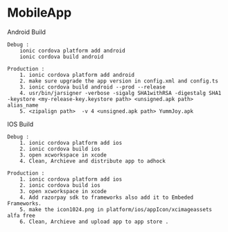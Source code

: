 # MobileApp

Android Build

    Debug : 
        ionic cordova platform add android
        ionic cordova build android

    Production : 
        1. ionic cordova platform add android
        2. make sure upgrade the app version in config.xml and config.ts
        3. ionic cordova build android --prod --release
        4. usr/bin/jarsigner -verbose -sigalg SHA1withRSA -digestalg SHA1 -keystore <my-release-key.keystore path> <unsigned.apk path> alias_name
        5. <zipalign path>  -v 4 <unsigned.apk path> YummJoy.apk


IOS Build

    Debug : 
        1. ionic cordova platform add ios
        2. ionic cordova build ios
        3. open xcworkspace in xcode 
        4. Clean, Archieve and distribute app to adhock

    Production : 
        1. ionic cordova platform add ios
        2. ionic cordova build ios
        3. open xcworkspace in xcode 
        4. Add razorpay sdk to frameworks also add it to Embeded Frameworks.
        5. make the icon1024.png in platform/ios/appIcon/xcimageassets alfa free
        6. Clean, Archieve and upload app to app store .